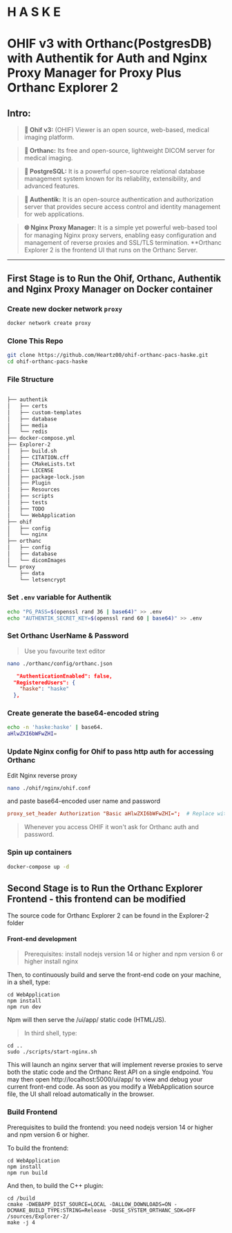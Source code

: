 # H A S K E


# OHIF v3 with Orthanc(PostgresDB) with Authentik for Auth and Nginx Proxy Manager for Proxy Plus Orthanc Explorer 2

## Intro:
> **🩻 Ohif v3:** (OHIF) Viewer is an open source, web-based, medical imaging platform.

> **📀 Orthanc:** Its free and open-source, lightweight DICOM server for medical imaging.

> **🐘 PostgreSQL:** It is a powerful open-source relational database management system known for its reliability, extensibility, and advanced features.

> **🔐 Authentik:** It is an open-source authentication and authorization server that provides secure access control and identity management for web applications.

> **🌐 Nginx Proxy Manager:** It is a simple yet powerful web-based tool for managing Nginx proxy servers, enabling easy configuration and management of reverse proxies and SSL/TLS termination.
> **Orthanc Explorer 2 is the frontend UI that runs on the Orthanc Server.

---
## First Stage is to Run the Ohif, Orthanc, Authentik and Nginx Proxy Manager on Docker container
### Create new docker network `proxy`

```bash
docker network create proxy
```
### Clone This Repo
```bash
git clone https://github.com/Heartz00/ohif-orthanc-pacs-haske.git
cd ohif-orthanc-pacs-haske
```

### File Structure

```bash

├── authentik
│   ├── certs
│   ├── custom-templates
│   ├── database
│   ├── media
│   └── redis
├── docker-compose.yml
├── Explorer-2
│   ├── build.sh
│   ├── CITATION.cff
│   ├── CMakeLists.txt
│   ├── LICENSE
│   ├── package-lock.json
│   ├── Plugin
│   ├── Resources
│   ├── scripts
│   ├── tests
│   ├── TODO
│   └── WebApplication
├── ohif
│   ├── config
│   └── nginx
├── orthanc
│   ├── config
│   ├── database
│   └── dicomImages
└── proxy
    ├── data
    └── letsencrypt

```

### Set `.env` variable for Authentik

```bash
echo "PG_PASS=$(openssl rand 36 | base64)" >> .env
echo "AUTHENTIK_SECRET_KEY=$(openssl rand 60 | base64)" >> .env
```

### Set Orthanc UserName & Password
> Use you favourite text editor
```bash
nano ./orthanc/config/orthanc.json
```
```json
   "AuthenticationEnabled": false,
  "RegisteredUsers": {
    "haske": "haske"
  },
```

### Create generate the base64-encoded string
```bash
echo -n 'haske:haske' | base64.
aHlwZXI6bWFwZHI=
```

### Update Nginx config for Ohif to pass http auth for accessing Orthanc
Edit Nginx reverse proxy
```bash
nano ./ohif/nginx/ohif.conf
```
and paste base64-encoded user name and password

```conf
proxy_set_header Authorization "Basic aHlwZXI6bWFwZHI=";  # Replace with base64-encoded credentials
```
> Whenever you access OHIF it won't ask for Orthanc auth and password. 

### Spin up containers
```bash
docker-compose up -d
```

## Second Stage is to Run the Orthanc Explorer Frontend - this frontend can be modified
The source code for Orthanc Explorer 2 can be found in the Explorer-2 folder 
#### Front-end development
> Prerequisites:
install nodejs version 14 or higher and npm version 6 or higher
install nginx

Then, to continuously build and serve the front-end code on your machine, in a shell, type:
```
cd WebApplication
npm install
npm run dev
```
Npm will then serve the /ui/app/ static code (HTML/JS).

> In third shell, type:
```
cd ..
sudo ./scripts/start-nginx.sh
```
This will launch an nginx server that will implement reverse proxies to serve both the static code and the Orthanc Rest API on a single endpoind. You may then open http://localhost:5000/ui/app/ to view and debug your current front-end code. As soon as you modify a WebApplication source file, the UI shall reload automatically in the browser.
### Build Frontend
Prerequisites to build the frontend: you need nodejs version 14 or higher and npm version 6 or higher.

To build the frontend:
```
cd WebApplication
npm install
npm run build
```
And then, to build the C++ plugin:
```
cd /build
cmake -DWEBAPP_DIST_SOURCE=LOCAL -DALLOW_DOWNLOADS=ON -DCMAKE_BUILD_TYPE:STRING=Release -DUSE_SYSTEM_ORTHANC_SDK=OFF /sources/Explorer-2/
make -j 4
```
